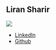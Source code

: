 Liran Sharir
------------

![](photos/liran-sharir.png)

* [LinkedIn](https://www.linkedin.com/in/lsharir)
* [Github](https://github.com/lsharir)
